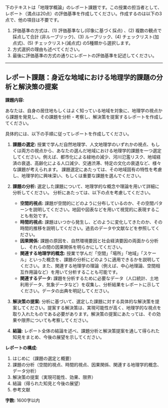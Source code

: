 下のテキストは「地理学概論」のレポート課題です。この授業の担当者として、レポート（満点は20点）の評価基準を作成してください。作成するのは以下の3点で、他の項目は不要です。

1. 評価基準の方式は、(1) 評価基準なし(印象に基づく採点) 、(2) 複数の観点で採点して合計  (非ルーブリック)、(3) ルーブリック、(4) チェックリスト(加点式)、(5) チェックリスト(減点式) の5種類から選択します。
2. 方式選択の理由も述べてください。
3. 最後に評価基準の方式の通りにレポートの評価基準を記述してください。

---------------------------------------
## レポート課題：身近な地域における地理学的課題の分析と解決策の提案

**課題内容:**

あなたは、自身の居住地もしくはよく知っている地域を対象に、地理学の視点から課題を発見し、その課題を分析・考察し、解決策を提案するレポートを作成してください。

具体的には、以下の手順に従ってレポートを作成してください。

1. **課題の選定:**  授業で学んだ自然地理学、人文地理学のいずれかの視点、もしくは両方の視点から、あなたの選んだ地域における地理学的課題を一つ選定してください。例えば、都市化による緑地の減少、河川氾濫リスク、地域経済の衰退、高齢化による人口減少、交通渋滞、特定の文化の衰退など、様々な課題が考えられます。  課題選定にあたっては、その地域固有の特性を考慮し、地理学的に興味深い、もしくは重要な課題を選んでください。

2. **課題の分析:** 選定した課題について、地理学的な概念や理論を用いて詳細に分析してください。  分析にあたっては、以下の点を考慮してください。

    * **空間的視点:** 課題が空間的にどのように分布しているのか、その空間パターンを説明してください。地図や図表などを用いて視覚的に表現することも有効です。
    * **時間的視点:** 課題はいつから発生し、どのように変化してきたのか、その時間的推移を説明してください。過去のデータや文献などを参照してください。
    * **因果関係:** 課題の原因を、自然環境要因と社会経済要因の両面から分析し、それらの間の因果関係を明らかにしてください。
    * **関連する地理学的概念:**  授業で学んだ「空間」「場所」「地域」「スケール」といった概念を、課題の分析にどのように適用できるかを説明してください。また、関連する地理学の理論（例えば、中心地理論、空間相互作用論など）を用いて分析することも可能です。
    * **関連するデータ:**  課題を分析するために必要なデータ（人口統計、土地利用データ、気象データなど）を収集し、分析結果をレポートに示してください。データの出典を明記してください。

3. **解決策の提案:** 分析に基づいて、選定した課題に対する具体的な解決策を提案してください。提案する解決策は、実現可能性が高く、地理学的な視点を取り入れたものである必要があります。解決策の提案にあたっては、その効果や限界についても考察してください。

4. **結論:** レポート全体の結論を述べ、課題分析と解決策提案を通して得られた知見をまとめ、今後の展望を示してください。


**レポートの構成:**

1. はじめに（課題の選定と概要）
2. 課題の分析（空間的視点、時間的視点、因果関係、関連する地理学的概念、データ分析）
3. 解決策の提案（実現可能性、効果、限界）
4. 結論（得られた知見と今後の展望）
5. 参考文献


**字数:** 1600字以内


